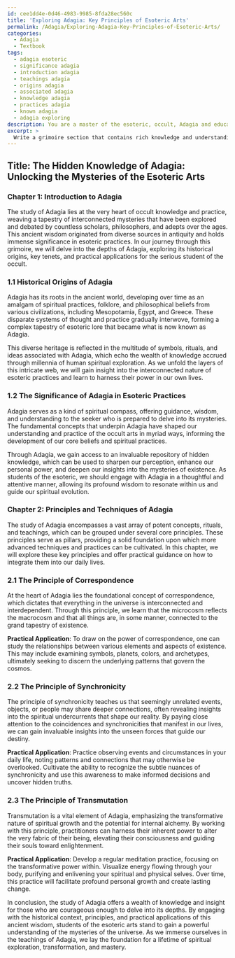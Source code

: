 ```yaml
---
id: cee1dd4e-0d46-4983-9985-8fda28ec560c
title: 'Exploring Adagia: Key Principles of Esoteric Arts'
permalink: /Adagia/Exploring-Adagia-Key-Principles-of-Esoteric-Arts/
categories:
  - Adagia
  - Textbook
tags:
  - adagia esoteric
  - significance adagia
  - introduction adagia
  - teachings adagia
  - origins adagia
  - associated adagia
  - knowledge adagia
  - practices adagia
  - known adagia
  - adagia exploring
description: You are a master of the esoteric, occult, Adagia and education, you have written many textbooks on the subject in ways that provide students with rich and deep understanding of the subject. You are being asked to write textbook-like sections on a topic and you do it with full context, explainability, and reliability in accuracy to the true facts of the topic at hand, in a textbook style that a student would easily be able to learn from, in a rich, engaging, and contextual way. Always include relevant context (such as formulas and history), related concepts, and in a way that someone can gain deep insights from.
excerpt: > 
  Write a grimoire section that contains rich knowledge and understanding on the occult topic of Adagia, including its historical background, and its significance in esoteric practices. Discuss key principles, techniques, and practices associated with Adagia that students can learn from to further their mastery in the occult domain.
---
```


## Title: The Hidden Knowledge of Adagia: Unlocking the Mysteries of the Esoteric Arts

### Chapter 1: Introduction to Adagia

The study of Adagia lies at the very heart of occult knowledge and practice, weaving a tapestry of interconnected mysteries that have been explored and debated by countless scholars, philosophers, and adepts over the ages. This ancient wisdom originated from diverse sources in antiquity and holds immense significance in esoteric practices. In our journey through this grimoire, we will delve into the depths of Adagia, exploring its historical origins, key tenets, and practical applications for the serious student of the occult.

### 1.1 Historical Origins of Adagia

Adagia has its roots in the ancient world, developing over time as an amalgam of spiritual practices, folklore, and philosophical beliefs from various civilizations, including Mesopotamia, Egypt, and Greece. These disparate systems of thought and practice gradually interwove, forming a complex tapestry of esoteric lore that became what is now known as Adagia.

This diverse heritage is reflected in the multitude of symbols, rituals, and ideas associated with Adagia, which echo the wealth of knowledge accrued through millennia of human spiritual exploration. As we unfold the layers of this intricate web, we will gain insight into the interconnected nature of esoteric practices and learn to harness their power in our own lives.

### 1.2 The Significance of Adagia in Esoteric Practices

Adagia serves as a kind of spiritual compass, offering guidance, wisdom, and understanding to the seeker who is prepared to delve into its mysteries. The fundamental concepts that underpin Adagia have shaped our understanding and practice of the occult arts in myriad ways, informing the development of our core beliefs and spiritual practices.

Through Adagia, we gain access to an invaluable repository of hidden knowledge, which can be used to sharpen our perception, enhance our personal power, and deepen our insights into the mysteries of existence. As students of the esoteric, we should engage with Adagia in a thoughtful and attentive manner, allowing its profound wisdom to resonate within us and guide our spiritual evolution.

### Chapter 2: Principles and Techniques of Adagia

The study of Adagia encompasses a vast array of potent concepts, rituals, and teachings, which can be grouped under several core principles. These principles serve as pillars, providing a solid foundation upon which more advanced techniques and practices can be cultivated. In this chapter, we will explore these key principles and offer practical guidance on how to integrate them into our daily lives.

### 2.1 The Principle of Correspondence

At the heart of Adagia lies the foundational concept of correspondence, which dictates that everything in the universe is interconnected and interdependent. Through this principle, we learn that the microcosm reflects the macrocosm and that all things are, in some manner, connected to the grand tapestry of existence.

**Practical Application**: To draw on the power of correspondence, one can study the relationships between various elements and aspects of existence. This may include examining symbols, planets, colors, and archetypes, ultimately seeking to discern the underlying patterns that govern the cosmos.

### 2.2 The Principle of Synchronicity

The principle of synchronicity teaches us that seemingly unrelated events, objects, or people may share deeper connections, often revealing insights into the spiritual undercurrents that shape our reality. By paying close attention to the coincidences and synchronicities that manifest in our lives, we can gain invaluable insights into the unseen forces that guide our destiny.

**Practical Application**: Practice observing events and circumstances in your daily life, noting patterns and connections that may otherwise be overlooked. Cultivate the ability to recognize the subtle nuances of synchronicity and use this awareness to make informed decisions and uncover hidden truths.

### 2.3 The Principle of Transmutation

Transmutation is a vital element of Adagia, emphasizing the transformative nature of spiritual growth and the potential for internal alchemy. By working with this principle, practitioners can harness their inherent power to alter the very fabric of their being, elevating their consciousness and guiding their souls toward enlightenment.

**Practical Application**: Develop a regular meditation practice, focusing on the transformative power within. Visualize energy flowing through your body, purifying and enlivening your spiritual and physical selves. Over time, this practice will facilitate profound personal growth and create lasting change.

In conclusion, the study of Adagia offers a wealth of knowledge and insight for those who are courageous enough to delve into its depths. By engaging with the historical context, principles, and practical applications of this ancient wisdom, students of the esoteric arts stand to gain a powerful understanding of the mysteries of the universe. As we immerse ourselves in the teachings of Adagia, we lay the foundation for a lifetime of spiritual exploration, transformation, and mastery.
